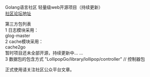 Golang语言社区  轻量级web开源项目（持续更新）<br>
[社区论坛地址](http://www.Golang.LTD "悬停显示") 


第三方包列表<br>
1 日志模块采用：<br>
glog-master<br>
2 cache模块采用：<br>
cache2go<br>
暂时项目还未全部开源，持续更新中... ...<br>
3 数据包的包含方式
"LollipopGo/library/lollipop/controller" // 控制器包

正式使用请关注社区公众平台文章。<br>

